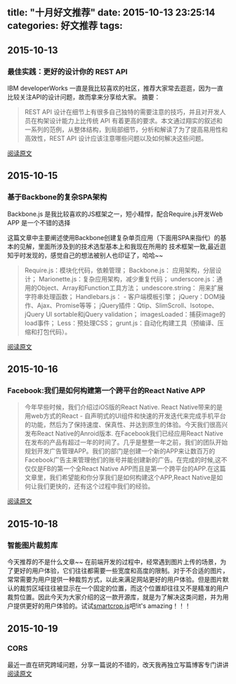 title: "十月好文推荐"
date: 2015-10-13 23:25:14
categories: 好文推荐
tags:
---

## 2015-10-13
### 最佳实践：更好的设计你的 REST API
IBM developerWorks 一直是我比较喜欢的社区，推荐大家常去逛逛，因为一直比较关注API的设计问题，故而拿来分享给大家。
摘要：
> REST API 设计在细节上有很多自己独特的需要注意的技巧，并且对开发人员在构架设计能力上比传统 API 有着更高的要求。本文通过翔实的叙述和一系列的范例，从整体结构，到局部细节，分析和解读了为了提高易用性和高效性，REST API 设计应该注意哪些问题以及如何解决这些问题。

[阅读原文](http://www.ibm.com/developerworks/cn/web/1103_chenyan_restapi/)

## 2015-10-15
### 基于Backbone的复杂SPA架构
Backbone.js 是我比较喜欢的JS框架之一，短小精悍，配合Require.js开发Web APP 是一个不错的选择

这篇文章中主要阐述使用Backbone创建复杂单页应用（下面用SPA来指代）的基本的见解，里面所涉及到的技术选型基本上和我现在所用的
技术框架一致,最近逛知乎时发现的，感觉自己的想法被别人也印证了，哈哈~~

>Require.js：模块化代码，依赖管理；
Backbone.js： 应用架构，分层设计；
Marionette.js：复杂应用架构，减少重复代码；
underscore.js：通用的Object、Array和Function工具方法；
undescore.string： 用来扩展字符串处理函数；
Handlebars.js： - 客户端模板引擎；
jQuery：DOM操作、Ajax、Promise等等；
jQuery插件：Qtip、SlimScroll、Isotope、jQuery UI sortable和jQuery validation；
imagesLoaded：捕获image的load事件；
Less：预处理CSS；
grunt.js：自动化构建工具（预编译、压缩和打包代码）。

[阅读原文](http://zhuanlan.zhihu.com/FrontendMagazine/19632520)

## 2015-10-16
### Facebook:我们是如何构建第一个跨平台的React Native APP
>今年早些时候，我们介绍过iOS版的React Native. React Native带来的是用web方式的React - 自声明式的UI组件和快速的开发迭代来完成手机平台的功能，然后为了保持速度、保真性、并达到原生的体验。今天我们很高兴发布React Native的Anroid版本.
在Facebook我们已经应用React Native在发布的产品有超过一年的时间了。几乎是整整一年之前，我们的团队开始规划开发广告管理APP。我们的部门是创建一个新的APP来让数百万的Facebook广告主来管理他们的账号并能创建新的广告。在完成的时候,这不仅仅是FB的第一个全React Native APP而且是第一个跨平台的APP.在这篇文章里，我们希望能和你分享我们是如何构建这个APP,React Native是如何让我们更快的，还有这个过程中我们的经验。

[阅读原文](http://ljinkai.github.io/2015/09/21/facebook-react-native-android/?hmsr=toutiao.io&utm_medium=toutiao.io&utm_source=toutiao.io)

## 2015-10-18
### 智能图片裁剪库
今天推荐的不是什么文章~~  在前端开发的过程中，经常遇到图片上传的场景，为了更好的用户体验，它们往往都需要一些宽度和高度的限制。对于不合适的图片，常常需要为用户提供一种裁剪方式，以此来满足网站更好的用户体验。但是图片默认的裁剪区域往往被显示在一个固定的位置，而这个位置却往往又不是精准的用户裁剪位置。因此今天为大家介绍的这一款开源库，就是为了解决这类问题，并为用户提供更好的用户体验的。试试[smartcrop.js](https://github.com/jwagner/smartcrop.js)吧!it's amazing！！！


## 2015-10-19
### CORS
最近一直在研究跨域问题，分享一篇说的不错的，改天我再独立写篇博客专门讲讲
[阅读原文](https://developer.mozilla.org/en-US/docs/Web/HTTP/Access_control_CORS)
